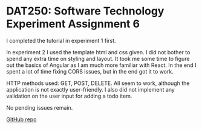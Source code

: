 # DAT250: Software Technology Experiment Assignment 6

I completed the tutorial in experiment 1 first.

In experiment 2 I used the template html and css given. I did not bother
to spend any extra time on styling and layout. It took me some time to figure out the basics of Angular as I am much more familiar with React. In the end I spent a lot of time fixing CORS issues, but in the end got it to work.

HTTP methods used: GET, POST, DELETE.
All seem to work, although the application is not exactly user-friendly.
I also did not implement any validation on the user input for adding a todo item.

No pending issues remain.

[GitHub repo](https://github.com/oliver-oloughlin/todo-app)